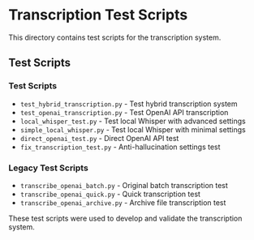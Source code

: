 # Transcription Test Scripts

This directory contains test scripts for the transcription system.

## Test Scripts

### Test Scripts
- `test_hybrid_transcription.py` - Test hybrid transcription system
- `test_openai_transcription.py` - Test OpenAI API transcription  
- `local_whisper_test.py` - Test local Whisper with advanced settings
- `simple_local_whisper.py` - Test local Whisper with minimal settings
- `direct_openai_test.py` - Direct OpenAI API test
- `fix_transcription_test.py` - Anti-hallucination settings test

### Legacy Test Scripts
- `transcribe_openai_batch.py` - Original batch transcription test
- `transcribe_openai_quick.py` - Quick transcription test
- `transcribe_openai_archive.py` - Archive file transcription test

These test scripts were used to develop and validate the transcription system.